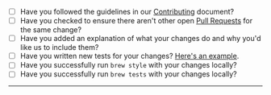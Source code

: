 - [ ] Have you followed the guidelines in our [Contributing](https://github.com/Homebrew/brew/blob/master/CONTRIBUTING.md) document?
- [ ] Have you checked to ensure there aren't other open [Pull Requests](https://github.com/Homebrew/brew/pulls) for the same change?
- [ ] Have you added an explanation of what your changes do and why you'd like us to include them?
- [ ] Have you written new tests for your changes? [Here's an example](https://github.com/Homebrew/brew/blob/master/Library/Homebrew/test/PATH_spec.rb).
- [ ] Have you successfully run `brew style` with your changes locally?
- [ ] Have you successfully run `brew tests` with your changes locally?

-----
